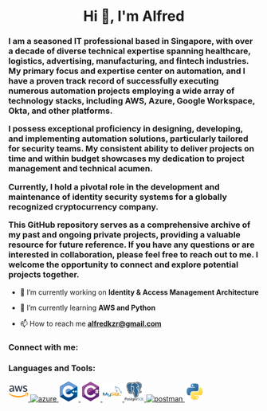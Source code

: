 <h1 align="center">Hi 👋, I'm Alfred</h1>
<h3>I am a seasoned IT professional based in Singapore, with over a decade of diverse technical expertise spanning healthcare, logistics, advertising, manufacturing, and fintech industries. My primary focus and expertise center on automation, and I have a proven track record of successfully executing numerous automation projects employing a wide array of technology stacks, including AWS, Azure, Google Workspace, Okta, and other platforms.

I possess exceptional proficiency in designing, developing, and implementing automation solutions, particularly tailored for security teams. My consistent ability to deliver projects on time and within budget showcases my dedication to project management and technical acumen.

Currently, I hold a pivotal role in the development and maintenance of identity security systems for a globally recognized cryptocurrency company.

This GitHub repository serves as a comprehensive archive of my past and ongoing private projects, providing a valuable resource for future reference. If you have any questions or are interested in collaboration, please feel free to reach out to me. I welcome the opportunity to connect and explore potential projects together.</h3>

- 🔭 I’m currently working on **Identity & Access Management Architecture**

- 🌱 I’m currently learning **AWS and Python**

- 📫 How to reach me **alfredkzr@gmail.com**

<h3 align="left">Connect with me:</h3>
<p align="left">
</p>

<h3 align="left">Languages and Tools:</h3>
<p align="left"> <a href="https://aws.amazon.com" target="_blank" rel="noreferrer"> <img src="https://raw.githubusercontent.com/devicons/devicon/master/icons/amazonwebservices/amazonwebservices-original-wordmark.svg" alt="aws" width="40" height="40"/> </a> <a href="https://azure.microsoft.com/en-in/" target="_blank" rel="noreferrer"> <img src="https://www.vectorlogo.zone/logos/microsoft_azure/microsoft_azure-icon.svg" alt="azure" width="40" height="40"/> </a> <a href="https://www.w3schools.com/cpp/" target="_blank" rel="noreferrer"> <img src="https://raw.githubusercontent.com/devicons/devicon/master/icons/cplusplus/cplusplus-original.svg" alt="cplusplus" width="40" height="40"/> </a> <a href="https://www.w3schools.com/cs/" target="_blank" rel="noreferrer"> <img src="https://raw.githubusercontent.com/devicons/devicon/master/icons/csharp/csharp-original.svg" alt="csharp" width="40" height="40"/> </a> <a href="https://www.mysql.com/" target="_blank" rel="noreferrer"> <img src="https://raw.githubusercontent.com/devicons/devicon/master/icons/mysql/mysql-original-wordmark.svg" alt="mysql" width="40" height="40"/> </a> <a href="https://www.postgresql.org" target="_blank" rel="noreferrer"> <img src="https://raw.githubusercontent.com/devicons/devicon/master/icons/postgresql/postgresql-original-wordmark.svg" alt="postgresql" width="40" height="40"/> </a> <a href="https://postman.com" target="_blank" rel="noreferrer"> <img src="https://www.vectorlogo.zone/logos/getpostman/getpostman-icon.svg" alt="postman" width="40" height="40"/> </a> <a href="https://www.python.org" target="_blank" rel="noreferrer"> <img src="https://raw.githubusercontent.com/devicons/devicon/master/icons/python/python-original.svg" alt="python" width="40" height="40"/> </a> </p>
